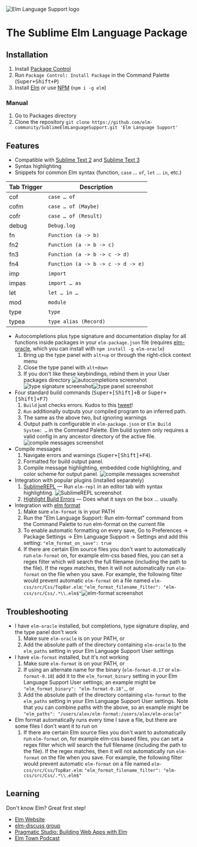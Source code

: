 ![Elm Language Support logo](images/logo.png)
# The Sublime Elm Language Package

## Installation

1. Install [Package Control][]
2. Run `Package Control: Install Package` in the Command Palette (<kbd>Super+Shift+P</kbd>)
3. Install [Elm][] or use [NPM][] (`npm i -g elm`)

### Manual 

1. Go to Packages directory
2. Clone the repository `git clone https://github.com/elm-community/SublimeElmLanguageSupport.git 'Elm Language Support'`

## Features

- Compatible with [Sublime Text 2] and [Sublime Text 3]
- Syntax highlighting
- Snippets for common Elm syntax (function, `case` … `of`, `let` … `in`, etc.)

| Tab Trigger    | Description                                      |
|----------------|--------------------------------------------------|
| cof            | ``case … of``                                    |
| cofm           | ``case … of (Maybe)``                            |
| cofr           | ``case … of (Result)``                           |
| debug          | ``Debug.log``                                    |
| fn             | ``Function (a -> b)``                            |
| fn2            | ``Function (a -> b -> c)``                       |
| fn3            | ``Function (a -> b -> c -> d)``                  |
| fn4            | ``Function (a -> b -> c -> d -> e)``             |
| imp            | ``import``                                       |
| impas          | ``import … as``                                  |
| let            | ``let … in …``                                   |
| mod            | ``module``                                       |
| type           | ``type``                                         |
| typea          | ``type alias (Record)``                          |

- Autocompletions plus type signature and documentation display for all functions inside packages in your `elm-package.json` file (requires [elm-oracle](https://www.npmjs.com/package/elm-oracle), which you can install with `npm install -g elm-oracle`)
    1. Bring up the type panel with `alt+up` or through the right-click context menu
    2. Close the type panel with `alt+down`
    3. If you don't like these keybindings, rebind them in your User packages directory
![autocompletions screenshot](images/completions.png)![type signature screenshot](images/elm_types.png)![type panel screenshot](images/type_panel.png)
- Four standard build commands (<kbd>Super+[Shift]+B</kbd> or <kbd>Super+[Shift]+F7</kbd>)
    1. `Build` just checks errors. Kudos to this [tweet][]!
    2. `Run` additionally outputs your compiled program to an inferred path.
    3. The same as the above two, but ignoring warnings
    4. Output path is configurable in `elm-package.json` or `Elm Build System: …` in the Command Palette. Elm build system only requires a valid config in any ancestor directory of the active file. ![compile messages screenshot](images/elm_project.jpg)
- Compile messages
    1. Navigate errors and warnings (<kbd>Super+[Shift]+F4</kbd>).
    2. Formatted for build output panel.
    3. Compile message highlighting, embedded code highlighting, and color scheme for output panel. ![compile messages screenshot](images/elm_make.jpg)
- Integration with popular plugins (installed separately)
    1. [SublimeREPL][] — Run `elm-repl` in an editor tab with syntax highlighting. ![SublimeREPL screenshot](images/elm_repl.jpg)
    2. [Highlight Build Errors][] — Does what it says on the box … usually.
- Integration with [elm format](https://github.com/avh4/elm-format)
    1. Make sure `elm-format` is in your PATH
    2. Run the "Elm Language Support: Run elm-format" command from the Command Palette to run elm-format on the current file
    3. To enable automatic formatting on every save, Go to Preferences -> Package Settings -> Elm Language Support -> Settings and add this setting:
        `"elm_format_on_save": true`
    4. If there are certain Elm source files you don't want to automatically run `elm-format` on, for example elm-css based files, you can set a regex filter which will search the full filename (including the path to the file). If the regex matches, then it will not automatically run `elm-format` on the file when you save. For example, the following filter would prevent automatic `elm-format` on a file named `elm-css/src/Css/TopBar.elm`:
        `"elm_format_filename_filter": "elm-css/src/Css/.*\\.elm$"`![elm-format screenshot](images/elm_format.png)

## Troubleshooting

- I have `elm-oracle` installed, but completions, type signature display, and the type panel don't work
    1. Make sure `elm-oracle` is on your PATH, or
    2. Add the absolute path of the directory containing `elm-oracle` to the `elm_paths` setting in your Elm Language Support User settings
- I have `elm-format` installed, but it's not working
    1. Make sure `elm-format` is on your PATH, or
    2. If using an alternate name for the binary (`elm-format-0.17` or `elm-format-0.18`) add it to the `elm_format_binary` setting in your Elm Language Support User settings; an example might be `"elm_format_binary": "elm-format-0.18",`, or
    3. Add the absolute path of the directory containing `elm-format` to the `elm_paths` setting in your Elm Language Support User settings. Note that you can combine paths with the above, so an example might be `"elm_paths": "/users/alex/elm-format:/users/alex/elm-oracle"`
- Elm format automatically runs every time I save a file, but there are some files I don't want it to run on
    1. If there are certain Elm source files you don't want to automatically run `elm-format` on, for example elm-css based files, you can set a regex filter which will search the full filename (including the path to the file). If the regex matches, then it will not automatically run `elm-format` on the file when you save. For example, the following filter would prevent automatic `elm-format` on a file named `elm-css/src/Css/TopBar.elm`:
        `"elm_format_filename_filter": "elm-css/src/Css/.*\\.elm$"`

## Learning

Don't know Elm? Great first step!

- [Elm Website][]
- [elm-discuss group][]
- [Pragmatic Studio: Building Web Apps with Elm][pragmatic]
- [Elm Town Podcast][]

[elm-discuss group]: https://groups.google.com/d/forum/elm-discuss
[Elm]: http://elm-lang.org/install
[Elm Town Podcast]: https://elmtown.github.io
[Elm Website]: http://elm-lang.org
[Highlight Build Errors]: https://packagecontrol.io/packages/Highlight%20Build%20Errors
[NPM]: https://nodejs.org
[Package Control]: https://packagecontrol.io/installation
[pragmatic]: https://pragmaticstudio.com/elm
[SublimeREPL]: https://packagecontrol.io/packages/SublimeREPL
[Sublime Text 2]: http://www.sublimetext.com/2
[Sublime Text 3]: http://www.sublimetext.com/3
[tweet]: https://twitter.com/rtfeldman/status/624026168652660740
